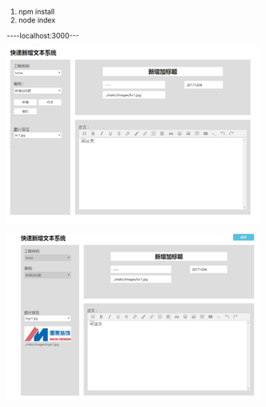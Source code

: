 1. npm   install 
2. node index


----localhost:3000---

![ABC](https://github.com/EGsnn/json-edit/blob/master/page/static/img/212.png?raw=true) 


![ABC](https://github.com/EGsnn/json-edit/blob/master/page/static/img/33.png?raw=true) 
